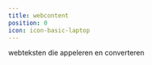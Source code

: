 ```yaml
---
title: webcontent
position: 0
icon: icon-basic-laptop
---
```


webteksten die appeleren en converteren